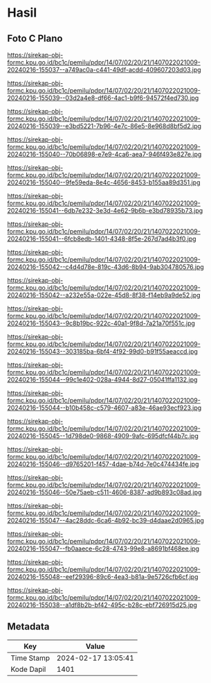 # Hasil

## Foto C Plano

https://sirekap-obj-formc.kpu.go.id/bc1c/pemilu/pdpr/14/07/02/20/21/1407022021009-20240216-155037--a749ac0a-c441-49df-acdd-409607203d03.jpg

https://sirekap-obj-formc.kpu.go.id/bc1c/pemilu/pdpr/14/07/02/20/21/1407022021009-20240216-155039--03d2a4e8-df66-4ac1-b9f6-94572f4ed730.jpg

https://sirekap-obj-formc.kpu.go.id/bc1c/pemilu/pdpr/14/07/02/20/21/1407022021009-20240216-155039--e3bd5221-7b96-4e7c-86e5-8e968d8bf5d2.jpg

https://sirekap-obj-formc.kpu.go.id/bc1c/pemilu/pdpr/14/07/02/20/21/1407022021009-20240216-155040--70b06898-e7e9-4ca6-aea7-946f493e827e.jpg

https://sirekap-obj-formc.kpu.go.id/bc1c/pemilu/pdpr/14/07/02/20/21/1407022021009-20240216-155040--9fe59eda-8e4c-4656-8453-b155aa89d351.jpg

https://sirekap-obj-formc.kpu.go.id/bc1c/pemilu/pdpr/14/07/02/20/21/1407022021009-20240216-155041--6db7e232-3e3d-4e62-9b6b-e3bd78935b73.jpg

https://sirekap-obj-formc.kpu.go.id/bc1c/pemilu/pdpr/14/07/02/20/21/1407022021009-20240216-155041--6fcb8edb-1401-4348-8f5e-267d7ad4b3f0.jpg

https://sirekap-obj-formc.kpu.go.id/bc1c/pemilu/pdpr/14/07/02/20/21/1407022021009-20240216-155042--c4d4d78e-819c-43d6-8b94-9ab304780576.jpg

https://sirekap-obj-formc.kpu.go.id/bc1c/pemilu/pdpr/14/07/02/20/21/1407022021009-20240216-155042--a232e55a-022e-45d8-8f38-f14eb9a9de52.jpg

https://sirekap-obj-formc.kpu.go.id/bc1c/pemilu/pdpr/14/07/02/20/21/1407022021009-20240216-155043--9c8b19bc-922c-40a1-9f8d-7a21a70f551c.jpg

https://sirekap-obj-formc.kpu.go.id/bc1c/pemilu/pdpr/14/07/02/20/21/1407022021009-20240216-155043--303185ba-6bf4-4f92-99d0-b91f55aeaccd.jpg

https://sirekap-obj-formc.kpu.go.id/bc1c/pemilu/pdpr/14/07/02/20/21/1407022021009-20240216-155044--99c1e402-028a-4944-8d27-05041ffa1132.jpg

https://sirekap-obj-formc.kpu.go.id/bc1c/pemilu/pdpr/14/07/02/20/21/1407022021009-20240216-155044--b10b458c-c579-4607-a83e-46ae93ecf923.jpg

https://sirekap-obj-formc.kpu.go.id/bc1c/pemilu/pdpr/14/07/02/20/21/1407022021009-20240216-155045--1d798de0-9868-4909-9afc-695dfcf44b7c.jpg

https://sirekap-obj-formc.kpu.go.id/bc1c/pemilu/pdpr/14/07/02/20/21/1407022021009-20240216-155046--d9765201-f457-4dae-b74d-7e0c474434fe.jpg

https://sirekap-obj-formc.kpu.go.id/bc1c/pemilu/pdpr/14/07/02/20/21/1407022021009-20240216-155046--50e75aeb-c511-4606-8387-ad9b893c08ad.jpg

https://sirekap-obj-formc.kpu.go.id/bc1c/pemilu/pdpr/14/07/02/20/21/1407022021009-20240216-155047--4ac28ddc-6ca6-4b92-bc39-d4daae2d0965.jpg

https://sirekap-obj-formc.kpu.go.id/bc1c/pemilu/pdpr/14/07/02/20/21/1407022021009-20240216-155047--fb0aaece-6c28-4743-99e8-a8691bf468ee.jpg

https://sirekap-obj-formc.kpu.go.id/bc1c/pemilu/pdpr/14/07/02/20/21/1407022021009-20240216-155048--eef29396-89c6-4ea3-b81a-9e5726cfb6cf.jpg

https://sirekap-obj-formc.kpu.go.id/bc1c/pemilu/pdpr/14/07/02/20/21/1407022021009-20240216-155038--a1df8b2b-bf42-495c-b28c-ebf726915d25.jpg


## Metadata

| Key        | Value               |
| ---------- | ------------------- |
| Time Stamp | 2024-02-17 13:05:41 |
| Kode Dapil | 1401                |



